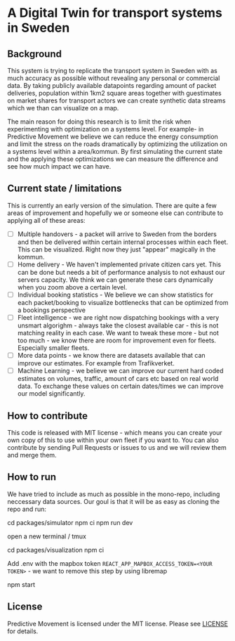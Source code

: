 # A Digital Twin for transport systems in Sweden

## Background

This system is trying to replicate the transport system in Sweden with as much accuracy as possible without revealing any personal or commercial data. By taking publicly available datapoints regarding amount of packet deliveries, population within 1km2 square areas together with guestimates on market shares for transport actors we can create synthetic data streams which we than can visualize on a map.

The main reason for doing this research is to limit the risk when experimenting with optimization on a systems level. For example- in Predictive Movement we believe we can reduce the energy consumption and limit the stress on the roads dramatically by optimizing the utilization on a systems level within a area/kommun. By first simulating the current state and the applying these optimizations we can measure the difference and see how much impact we can have.

## Current state / limitations

This is currently an early version of the simulation. There are quite a few areas of improvement and hopefully we or someone else can contribute to applying all of these areas:

- [ ] Multiple handovers - a packet will arrive to Sweden from the borders and then be delivered within certain internal processes within each fleet. This can be visualized. Right now they just "appear" magically in the kommun.
- [ ] Home delivery - We haven't implemented private citizen cars yet. This can be done but needs a bit of performance analysis to not exhaust our servers capacity. We think we can generate these cars dynamically when you zoom above a certain level.
- [ ] Individual booking statistics - We believe we can show statistics for each packet/booking to visualize bottlenecks that can be optimized from a bookings perspective
- [ ] Fleet intelligence - we are right now dispatching bookings with a very unsmart algorighm - always take the closest available car - this is not matching reality in each case. We want to tweak these more - but not too much - we know there are room for improvement even for fleets. Especially smaller fleets.
- [ ] More data points - we know there are datasets available that can improve our estimates. For example from Trafikverket.
- [ ] Machine Learning - we believe we can improve our current hard coded estimates on volumes, traffic, amount of cars etc based on real world data. To exchange these values on certain dates/times we can improve our model significantly. 

## How to contribute

This code is released with MIT license - which means you can create your own copy of this to use within your own fleet if you want to. You can also contribute by sending Pull Requests or issues to us and we will review them and merge them. 

## How to run

We have tried to include as much as possible in the mono-repo, including neccessary data sources. Our goul is that it will be as easy as cloning the repo and run:
  
  cd packages/simulator
  npm ci
  npm run dev 
  
open a new terminal / tmux
  
  cd packages/visualization
  npm ci
  
Add .env with the mapbox token `REACT_APP_MAPBOX_ACCESS_TOKEN=<YOUR TOKEN>` - we want to remove this step by using libremap

  npm start

## License

Predictive Movement is licensed under the MIT license. Please see [LICENSE](LICENSE) for details.
